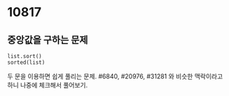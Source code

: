 # 10817

## 중앙값을 구하는 문제

    list.sort()
    sorted(list)

두 문을 이용하면 쉽게 풀리는 문제. 
#6840, #20976, #31281 와 비슷한 맥락이라고 하니 나중에 체크해서 풀어보기.